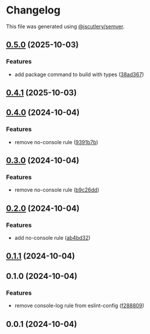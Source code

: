 # Changelog

This file was generated using [@jscutlery/semver](https://github.com/jscutlery/semver).

## [0.5.0](https://github.com/carrot-foundation/middle-earth/compare/eslint-config-carrot-0.4.1...eslint-config-carrot-0.5.0) (2025-10-03)


### Features

* add package command to build with types ([38ad367](https://github.com/carrot-foundation/middle-earth/commit/38ad367d5704646bae676a607e5b1d8a1a30727d))

## [0.4.1](https://github.com/carrot-foundation/middle-earth/compare/eslint-config-carrot-0.4.0...eslint-config-carrot-0.4.1) (2025-10-03)

## [0.4.0](https://github.com/carrot-foundation/middle-earth/compare/eslint-config-carrot-0.3.0...eslint-config-carrot-0.4.0) (2024-10-04)


### Features

* remove no-console rule ([9391b7b](https://github.com/carrot-foundation/middle-earth/commit/9391b7bbef4969f98a179f53348c2bb8c861a69d))

## [0.3.0](https://github.com/carrot-foundation/middle-earth/compare/eslint-config-carrot-0.2.0...eslint-config-carrot-0.3.0) (2024-10-04)


### Features

* remove no-console rule ([b9c26dd](https://github.com/carrot-foundation/middle-earth/commit/b9c26ddf4cd78e3361cbbf1f1682edf77f7115a8))

## [0.2.0](https://github.com/carrot-foundation/middle-earth/compare/eslint-config-carrot-0.1.0...eslint-config-carrot-0.2.0) (2024-10-04)


### Features

* add no-console rule ([ab4bd32](https://github.com/carrot-foundation/middle-earth/commit/ab4bd3274bc376572a39e53132b7d6737c63cd8a))

## [0.1.1](https://github.com/carrot-foundation/middle-earth/compare/eslint-config-carrot-0.1.0...eslint-config-carrot-0.1.1) (2024-10-04)

## 0.1.0 (2024-10-04)


### Features

* remove console-log rule from eslint-config ([f288809](https://github.com/carrot-foundation/middle-earth/commit/f288809b996af88ec89bdf13bd2e1ed4a5a91a90))

## 0.0.1 (2024-10-04)
